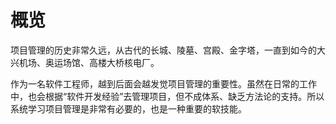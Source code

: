 # 概览 

项目管理的历史非常久远，从古代的长城、陵墓、宫殿、金字塔，一直到如今的大兴机场、奥运场馆、高楼大桥核电厂。

作为一名软件工程师，越到后面会越发觉项目管理的重要性。虽然在日常的工作中，也会根据“软件开发经验”去管理项目，但不成体系、缺乏方法论的支持。所以系统学习项目管理是非常有必要的，也是一种重要的软技能。
